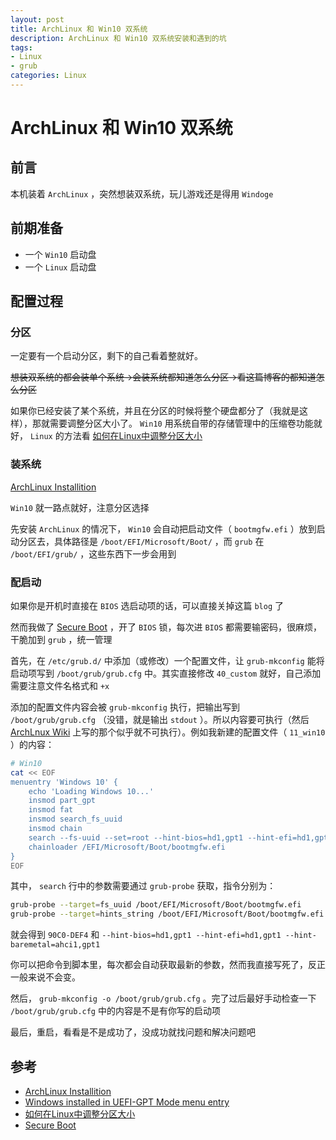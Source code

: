 ```yaml
---
layout: post
title: ArchLinux 和 Win10 双系统
description: ArchLinux 和 Win10 双系统安装和遇到的坑
tags:
- Linux
- grub
categories: Linux
---
```


# ArchLinux 和 Win10 双系统

## 前言

本机装着 `ArchLinux` ，突然想装双系统，玩儿游戏还是得用 `Windoge`

## 前期准备

- 一个 `Win10` 启动盘
- 一个 `Linux` 启动盘

## 配置过程

### 分区

一定要有一个启动分区，剩下的自己看着整就好。

<del>想装双系统的都会装单个系统->会装系统都知道怎么分区->看这篇博客的都知道怎么分区</del>

如果你已经安装了某个系统，并且在分区的时候将整个硬盘都分了（我就是这样），那就需要调整分区大小了。 `Win10` 用系统自带的存储管理中的压缩卷功能就好， `Linux` 的方法看 [如何在Linux中调整分区大小](https://blog.pinkd.moe/linux/2018/01/31/resize-a-ext4-partiton-safely)

### 装系统

[ArchLinux Installition](https://wiki.archlinux.org/index.php/Installation_guide)

`Win10` 就一路点就好，注意分区选择

先安装 `ArchLinux` 的情况下， `Win10` 会自动把启动文件（ `bootmgfw.efi` ）放到启动分区去，具体路径是 `/boot/EFI/Microsoft/Boot/` ，而 `grub` 在 `/boot/EFI/grub/` ，这些东西下一步会用到

### 配启动

如果你是开机时直接在 `BIOS` 选启动项的话，可以直接关掉这篇 `blog` 了

然而我做了 [Secure Boot](https://blog.pinkd.moe/linux/2017/10/26/secure-boot-on-linux) ，开了 `BIOS` 锁，每次进 `BIOS` 都需要输密码，很麻烦，干脆加到 `grub` ，统一管理

首先，在 `/etc/grub.d/` 中添加（或修改）一个配置文件，让 `grub-mkconfig` 能将启动项写到 `/boot/grub/grub.cfg` 中。其实直接修改 `40_custom` 就好，自己添加需要注意文件名格式和 `+x`

添加的配置文件内容会被 `grub-mkconfig` 执行，把输出写到 `/boot/grub/grub.cfg` （没错，就是输出 `stdout` ）。所以内容要可执行（然后 [ArchLnux Wiki](https://wiki.archlinux.org/index.php/GRUB#Windows_installed_in_UEFI-GPT_Mode_menu_entry) 上写的那个似乎就不可执行）。例如我新建的配置文件（ `11_win10` ）的内容：

```bash
# Win10
cat << EOF
menuentry 'Windows 10' {
    echo 'Loading Windows 10...'
    insmod part_gpt
    insmod fat
    insmod search_fs_uuid
    insmod chain
    search --fs-uuid --set=root --hint-bios=hd1,gpt1 --hint-efi=hd1,gpt1 --hint-baremetal=ahci1,gpt1 90C0-DEF4
    chainloader /EFI/Microsoft/Boot/bootmgfw.efi
}
EOF
```

其中， `search` 行中的参数需要通过 `grub-probe` 获取，指令分别为：

```bash
grub-probe --target=fs_uuid /boot/EFI/Microsoft/Boot/bootmgfw.efi
grub-probe --target=hints_string /boot/EFI/Microsoft/Boot/bootmgfw.efi
```

就会得到 `90C0-DEF4` 和 `--hint-bios=hd1,gpt1 --hint-efi=hd1,gpt1 --hint-baremetal=ahci1,gpt1 ` 

你可以把命令到脚本里，每次都会自动获取最新的参数，然而我直接写死了，反正一般来说不会变。 

然后， `grub-mkconfig -o /boot/grub/grub.cfg` 。完了过后最好手动检查一下 `/boot/grub/grub.cfg` 中的内容是不是有你写的启动项

最后，重启，看看是不是成功了，没成功就找问题和解决问题吧

## 参考

- [ArchLinux Installition](https://wiki.archlinux.org/index.php/Installation_guide)
- [Windows installed in UEFI-GPT Mode menu entry](https://wiki.archlinux.org/index.php/GRUB#Windows_installed_in_UEFI-GPT_Mode_menu_entry)
- [如何在Linux中调整分区大小](https://blog.pinkd.moe/linux/2018/01/31/resize-a-ext4-partiton-safely)
- [Secure Boot](https://blog.pinkd.moe/linux/2017/10/26/secure-boot-on-linux)
